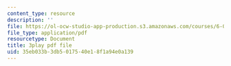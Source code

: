 ```yaml
---
content_type: resource
description: ''
file: https://ol-ocw-studio-app-production.s3.amazonaws.com/courses/6-041-probabilistic-systems-analysis-and-applied-probability-fall-2010/35eb033b3db5017540e18f1a94e0a139_HIMxdWDLEK8.pdf
file_type: application/pdf
resourcetype: Document
title: 3play pdf file
uid: 35eb033b-3db5-0175-40e1-8f1a94e0a139
---
```

